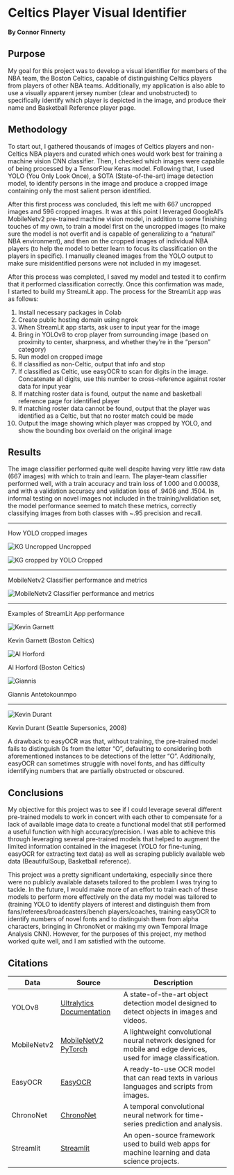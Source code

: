 # Celtics Player Visual Identifier

**By Connor Finnerty**

## Purpose

My goal for this project was to develop a visual identifier for members of the NBA team, the Boston Celtics, capable of distinguishing Celtics players from players of other NBA teams. Additionally, my application is also able to use a visually apparent jersey number (clear and unobstructed) to specifically identify which player is depicted in the image, and produce their name and Basketball Reference player page.

## Methodology

To start out, I gathered thousands of images of Celtics players and non-Celtics NBA players and curated which ones would work best for training a machine vision CNN classifier. Then, I checked which images were capable of being processed by a TensorFlow Keras model. Following that, I used YOLO (You Only Look Once), a SOTA (State-of-the-art) image detection model, to identify persons in the image and produce a cropped image containing only the most salient person identified.

After this first process was concluded, this left me with 667 uncropped images and 596 cropped images. It was at this point I leveraged GoogleAI’s MobileNetv2 pre-trained machine vision model, in addition to some finishing touches of my own, to train a model first on the uncropped images (to make sure the model is not overfit and is capable of generalizing to a “natural” NBA environment), and then on the cropped images of individual NBA players (to help the model to better learn to focus its classification on the players in specific). I manually cleaned images from the YOLO output to make sure misidentified persons were not included in my imageset.

After this process was completed, I saved my model and tested it to confirm that it performed classification correctly. Once this confirmation was made, I started to build my StreamLit app. The process for the StreamLit app was as follows:

1. Install necessary packages in Colab
2. Create public hosting domain using ngrok
3. When StreamLit app starts, ask user to input year for the image
4. Bring in YOLOv8 to crop player from surrounding image (based on proximity to center, sharpness, and whether they’re in the “person” category)
5. Run model on cropped image
6. If classified as non-Celtic, output that info and stop
7. If classified as Celtic, use easyOCR to scan for digits in the image. Concatenate all digits, use this number to cross-reference against roster data for input year
8. If matching roster data is found, output the name and basketball reference page for identified player
9. If matching roster data cannot be found, output that the player was identified as a Celtic, but that no roster match could be made
10. Output the image showing which player was cropped by YOLO, and show the bounding box overlaid on the original image

## Results

The image classifier performed quite well despite having very little raw data (667 images) with which to train and learn. The player-team classifier performed well, with a train accuracy and train loss of 1.000 and 0.00038, and with a validation accuracy and validation loss of .9406 and .1504. In informal testing on novel images not included in the training/validation set, the model performance seemed to match these metrics, correctly classifying images from both classes with ~.95 precision and recall.

---

How YOLO cropped images

![KG Uncropped](figures/KGUncropped.png "KG Uncropped")
Uncropped

![KG cropped by YOLO](figures/KGCropped.png "KG YOLO cropped")
Cropped

---

MobileNetv2 Classifier performance and metrics


![MobileNetv2 Classifier performance and metrics](figures/MobileNetv2Peformance.png "MobileNetv2 Classifier performance and metrics")

---

Examples of StreamLit App performance

![Kevin Garnett](figures/KGStreamLit.png "Kevin Garnett")

Kevin Garnett (Boston Celtics)

![Al Horford](figures/HorfordStreamLit.png "Al Horford")

Al Horford (Boston Celtics)

![Giannis](figures/GiannisStreamLit.png "Giannis")

Giannis Antetokounmpo 

---

![Kevin Durant](figures/GiannisStreamLit.png "Giannis")

Kevin Durant (Seattle Supersonics, 2008)







A drawback to easyOCR was that, without training, the pre-trained model fails to distinguish 0s from the letter “O”, defaulting to considering both aforementioned instances to be detections of the letter “O”. Additionally, easyOCR can sometimes struggle with novel fonts, and has difficulty identifying numbers that are partially obstructed or obscured.

## Conclusions

My objective for this project was to see if I could leverage several different pre-trained models to work in concert with each other to compensate for a lack of available image data to create a functional model that still performed a useful function with high accuracy/precision. I was able to achieve this through leveraging several pre-trained models that helped to augment the limited information contained in the imageset (YOLO for fine-tuning, easyOCR for extracting text data) as well as scraping publicly available web data (BeautifulSoup, Basketball reference).

This project was a pretty significant undertaking, especially since there were no publicly available datasets tailored to the problem I was trying to tackle. In the future, I would make more of an effort to train each of these models to perform more effectively on the data my model was tailored to (training YOLO to identify players of interest and distinguish them from fans/referees/broadcasters/bench players/coaches, training easyOCR to identify numbers of novel fonts and to distinguish them from alpha characters, bringing in ChronoNet or making my own Temporal Image Analysis CNN). However, for the purposes of this project, my method worked quite well, and I am satisfied with the outcome.


## Citations

| Data            | Source                                                         | Description                                                                                  |
|-----------------|----------------------------------------------------------------|----------------------------------------------------------------------------------------------|
| YOLOv8          | [Ultralytics Documentation](https://docs.ultralytics.com/)     | A state-of-the-art object detection model designed to detect objects in images and videos.   |
| MobileNetv2     | [MobileNetV2 PyTorch](https://github.com/d-li14/mobilenetv2.pytorch) | A lightweight convolutional neural network designed for mobile and edge devices, used for image classification. |
| EasyOCR         | [EasyOCR](https://github.com/JaidedAI/EasyOCR)                 | A ready-to-use OCR model that can read texts in various languages and scripts from images.   |
| ChronoNet       | [ChronoNet](https://github.com/sjeblee/chrononet)              | A temporal convolutional neural network for time-series prediction and analysis.             |
| Streamlit       | [Streamlit](https://github.com/streamlit)                      | An open-source framework used to build web apps for machine learning and data science projects. |
